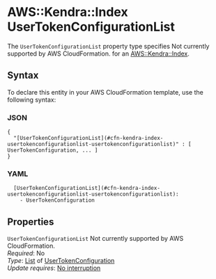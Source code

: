 # AWS::Kendra::Index UserTokenConfigurationList<a name="aws-properties-kendra-index-usertokenconfigurationlist"></a>

<a name="aws-properties-kendra-index-usertokenconfigurationlist-description"></a>The `UserTokenConfigurationList` property type specifies Not currently supported by AWS CloudFormation\. for an [AWS::Kendra::Index](aws-resource-kendra-index.md)\.

## Syntax<a name="aws-properties-kendra-index-usertokenconfigurationlist-syntax"></a>

To declare this entity in your AWS CloudFormation template, use the following syntax:

### JSON<a name="aws-properties-kendra-index-usertokenconfigurationlist-syntax.json"></a>

```
{
  "[UserTokenConfigurationList](#cfn-kendra-index-usertokenconfigurationlist-usertokenconfigurationlist)" : [ UserTokenConfiguration, ... ]
}
```

### YAML<a name="aws-properties-kendra-index-usertokenconfigurationlist-syntax.yaml"></a>

```
  [UserTokenConfigurationList](#cfn-kendra-index-usertokenconfigurationlist-usertokenconfigurationlist): 
    - UserTokenConfiguration
```

## Properties<a name="aws-properties-kendra-index-usertokenconfigurationlist-properties"></a>

`UserTokenConfigurationList`  <a name="cfn-kendra-index-usertokenconfigurationlist-usertokenconfigurationlist"></a>
Not currently supported by AWS CloudFormation\.  
*Required*: No  
*Type*: [List](#aws-properties-kendra-index-usertokenconfigurationlist) of [UserTokenConfiguration](aws-properties-kendra-index-usertokenconfiguration.md)  
*Update requires*: [No interruption](https://docs.aws.amazon.com/AWSCloudFormation/latest/UserGuide/using-cfn-updating-stacks-update-behaviors.html#update-no-interrupt)